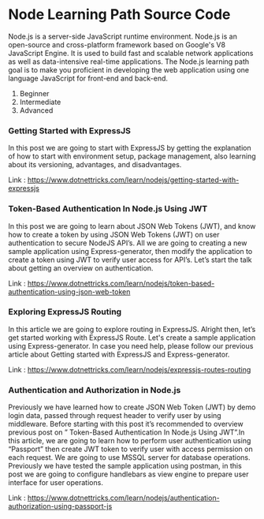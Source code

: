 # Node Learning Path Source Code
Node.js is a server-side JavaScript runtime environment. Node.js is an open-source and cross-platform framework based on Google's V8 JavaScript Engine. It is used to build fast and scalable network applications as well as data-intensive real-time applications. The Node.js learning path goal is to make you proficient in developing the web application using one language JavaScript for front-end and back-end.

1. Beginner
2. Intermediate
3. Advanced

### Getting Started with ExpressJS
In this post we are going to start with ExpressJS by getting the explanation of how to start with environment setup, package management, also learning about its versioning, advantages, and disadvantages.

Link : https://www.dotnettricks.com/learn/nodejs/getting-started-with-expressjs

### Token-Based Authentication In Node.js Using JWT
In this post we are going to learn about JSON Web Tokens (JWT), and know how to create a token by using JSON Web Tokens (JWT) on user authentication to secure NodeJS API’s. All we are going to creating a new sample application using Express-generator, then modify the application to create a token using JWT to verify user access for API’s. Let’s start the talk about getting an overview on authentication.

Link : https://www.dotnettricks.com/learn/nodejs/token-based-authentication-using-json-web-token

### Exploring ExpressJS Routing
In this article we are going to explore routing in ExpressJS. Alright then, let’s get started working with ExpressJS Route. Let's create a sample application using Express-generator. In case you need help, please follow our previous article about Getting started with ExpressJS and Express-generator.

Link : https://www.dotnettricks.com/learn/nodejs/expressjs-routes-routing

### Authentication and Authorization in Node.js
Previously we have learned how to create JSON Web Token (JWT) by demo login data, passed through request header to verify user by using middleware. Before starting with this post it’s recommended to overview previous post on ” Token-Based Authentication In Node.js Using JWT”.In this article, we are going to learn how to perform user authentication using “Passport” then create JWT token to verify user with access permission on each request. We are going to use MSSQL server for database operations. Previously we have tested the sample application using postman, in this post we are going to configure handlebars as view engine to prepare user interface for user operations.

Link : https://www.dotnettricks.com/learn/nodejs/authentication-authorization-using-passport-js
